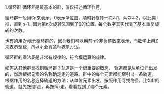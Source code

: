 1.循环群
循环群是最基本的群，仅仅描述循环作用。


循环群一般用Cn来表示，0表示单位圆，顺时针旋转一次叫1，两次叫2，以此类推，直到n-1。因为第n次旋转又回到了0的位置。每个数字其实代表了基本重复旋转的次数。


也有的用Zn表示循环群的，因为我们可以用前n个非负整数来表示，而数学上用Z来表示整数，所以才会有这种表示方法。


循环群的乘法表是非常有规律的，符合模运算的规律。


如何从其他群里找到循环群？轨道是一个很重要的概念。
轨道都是从单位元出发的，然后根据元素的名称确定走的道路。群中的每个元素都能牵引出一条轨道。
根据作用的名称选择轨道的方法：从单位元素出发，按照作用寻找路径，比如fr的轨道，就先按照f走，再按照r走，看看找到了哪个元素。
